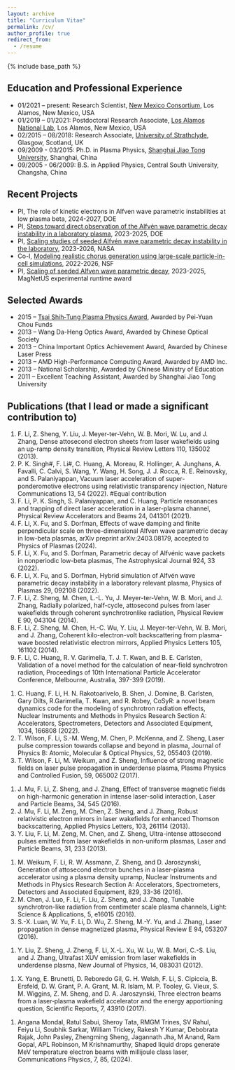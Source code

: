 ```yaml
---
layout: archive
title: "Curriculum Vitae"
permalink: /cv/
author_profile: true
redirect_from:
  - /resume
---
```


{% include base_path %}


## Education and Professional Experience
* 01/2021 – present: Research Scientist, [New Mexico Consortium](https://newmexicoconsortium.org/), Los Alamos, New Mexico, USA
* 01/2019 – 01/2021: Postdoctoral Research Associate, [Los Alamos National Lab](https://www.lanl.gov/org/ddste/aldsc/theoretical/applied-mathematics-plasma-physics/index.php), Los Alamos, New Mexico, USA
* 02/2015 – 08/2018: Research Associate, [University of Strathclyde](https://silis.phys.strath.ac.uk/index.htm), Glasgow, Scotland, UK
* 09/2009 - 03/2015: Ph.D. in Plasma Physics, [Shanghai Jiao Tong University](https://llp.sjtu.edu.cn/), Shanghai, China
* 09/2005 - 06/2009: B.S. in Applied Physics, Central South University, Changsha, China

## Recent Projects
* PI, The role of kinetic electrons in Alfven wave parametric instabilities at low plasma beta, 2024-2027, DOE
* PI, [Steps toward direct observation of the Alfvén wave parametric decay instability in a laboratory plasma](https://pamspublic.science.energy.gov/WebPAMSExternal/Interface/Common/ViewPublicAbstract.aspx?rv=e5fd67b0-f5f4-4123-abf1-a0a6c267c479&rtc=24&PRoleId=10), 2023-2025, DOE
* PI, [Scaling studies of seeded Alfvén wave parametric decay instability in the laboratory](https://hesto.smce.nasa.gov/portfolio/), 2023-2026, NASA
* Co-I, [Modeling realistic chorus generation using large-scale particle-in-cell simulations](https://www.nsf.gov/awardsearch/showAward?AWD_ID=2209155&HistoricalAwards=false), 2022-2026, NSF
* PI, [Scaling of seeded Alfven wave parametric decay](https://plasma.physics.ucla.edu/current-projects.html), 2023-2025, MagNetUS experimental runtime award 

## Selected Awards
* 2015 – [Tsai Shih‑Tung Plasma Physics Award](http://www.zpyf.org.cn/zzjl/csddlzwlj/54.html), Awarded by Pei-Yuan Chou Funds
* 2013 – Wang Da-Heng Optics Award, Awarded by Chinese Optical Society
* 2013 – China Important Optics Achievement Award, Awarded by Chinese Laser Press
* 2013 – AMD High-Performance Computing Award, Awarded by AMD Inc. 
* 2013 – National Scholarship, Awarded by Chinese Ministry of Education
* 2011 – Excellent Teaching Assistant, Awarded by Shanghai Jiao Tong University


## Publications (that I lead or made a significant contribution to)
1.  F. Li, Z. Sheng, Y. Liu, J. Meyer-ter-Vehn, W. B. Mori, W. Lu, and J. Zhang, Dense attosecond electron sheets from laser wakefields using an up-ramp density transition, Physical Review Letters 110, 135002 (2013).
1.  P. K. Singh#, F. Li#, C. Huang, A. Moreau, R. Hollinger, A. Junghans, A. Favalli, C. Calvi, S. Wang, Y. Wang, H. Song, J. J. Rocca, R. E. Reinovsky, and S. Palaniyappan, Vacuum laser acceleration of super-ponderomotive electrons using relativistic transparency injection, Nature Communications 13, 54 (2022). #Equal contribution
1.  F. Li, P. K. Singh, S. Palaniyappan, and C. Huang, Particle resonances and trapping of direct laser acceleration in a laser-plasma channel, Physical Review Accelerators and Beams 24, 041301 (2021).
1.  F. Li, X. Fu, and S. Dorfman, Effects of wave damping and finite perpendicular scale on three-dimensional Alfven wave parametric decay in low-beta plasmas, arXiv preprint arXiv:2403.08179, accepted to Physics of Plasmas (2024).
1.  F. Li, X. Fu, and S. Dorfman, Parametric decay of Alfvénic wave packets in nonperiodic low-beta plasmas, The Astrophysical Journal 924, 33 (2022).
1.  F. Li, X. Fu, and S. Dorfman, Hybrid simulation of Alfvén wave parametric decay instability in a laboratory relevant plasma, Physics of Plasmas 29, 092108 (2022).
1.  F. Li, Z. Sheng, M. Chen, L.-L. Yu, J. Meyer-ter-Vehn, W. B. Mori, and J. Zhang, Radially polarized, half-cycle, attosecond pulses from laser wakefields through coherent synchrotronlike radiation, Physical Review E 90, 043104 (2014).
1.  F. Li, Z. Sheng, M. Chen, H.-C. Wu, Y. Liu, J. Meyer-ter-Vehn, W. B. Mori, and J. Zhang, Coherent kilo-electron-volt backscattering from plasma-wave boosted relativistic electron mirrors, Applied Physics Letters 105, 161102 (2014).
1.  F. Li, C. Huang, R. V. Garimella, T. J. T. Kwan, and B. E. Carlsten, Validation of a novel method for the calculation of near-field synchrotron radiation, Proceedings of 10th International Particle Accelerator Conference, Melbourne, Australia, 397-399 (2019).
<!-- 1. F. Li, Z. Sheng, M. Chen, L.-L. Yu, J. Meyer-ter-Vehn, W. B. Mori, and J. Zhang, Attosecond electron sheets and attosecond light pulses from relativistic laser wakefields in underdense plasmas, AIP Conference Proceedings, 1777, 040015 (2016). -->
1. C. Huang, F. Li, H. N. Rakotoarivelo, B. Shen, J. Domine, B. Carlsten, Gary Dilts, R.Garimella, T. Kwan, and R. Robey, CoSyR: a novel beam dynamics code for the modeling of synchrotron radiation effects, Nuclear Instruments and Methods in Physics Research Section A: Accelerators, Spectrometers, Detectors and Associated Equipment, 1034, 166808 (2022).
1. T. Wilson, F. Li, S.-M. Weng, M. Chen, P. McKenna, and Z. Sheng, Laser pulse compression towards collapse and beyond in plasma, Journal of Physics B: Atomic, Molecular & Optical Physics, 52, 055403 (2019).
1. T. Wilson, F. Li, M. Weikum, and Z. Sheng, Influence of strong magnetic fields on laser pulse propagation in underdense plasma, Plasma Physics and Controlled Fusion, 59, 065002 (2017).
<!-- 1. Y.-Y. Wang, F. Li, M. Chen, S.-M. Weng, Q.-M. Lu, Q.-L. Dong, Z. Sheng, and J. Zhang, Magnetic field annihilation and reconnection driven by femtosecond lasers in inhomogeneous plasma, Science China Physics, Mechanics & Astronomy, 60, 115211 (2017). -->
1. J. Mu, F. Li, Z. Sheng, and J. Zhang, Effect of transverse magnetic fields on high-harmonic generation in intense laser-solid interaction, Laser and Particle Beams, 34, 545 (2016).
1. J. Mu, F. Li, M. Zeng, M. Chen, Z. Sheng, and J. Zhang, Robust relativistic electron mirrors in laser wakefields for enhanced Thomson backscattering, Applied Physics Letters, 103, 261114 (2013).
1. Y. Liu, F. Li, M. Zeng, M. Chen, and Z. Sheng, Ultra-intense attosecond pulses emitted from laser wakefields in non-uniform plasmas, Laser and Particle Beams, 31, 233 (2013).
<!-- 1. W.-J. Ding, F. Li, S.-M. Weng, P. Bai, and Z. Sheng, Coherent transition radiation from relativistic beam-foil interaction in the terahertz and optical range, arXiv:1902.04716 (2019). -->
1. M. Weikum, F. Li, R. W. Assmann, Z. Sheng, and D. Jaroszynski, Generation of attosecond electron bunches in a laser-plasma accelerator using a plasma density upramp, Nuclear Instruments and Methods in Physics Research Section A: Accelerators, Spectrometers, Detectors and Associated Equipment, 829, 33-36 (2016).
1. M. Chen, J. Luo, F. Li, F. Liu, Z. Sheng, and J. Zhang, Tunable synchrotron-like radiation from centimeter scale plasma channels, Light: Science & Applications, 5, e16015 (2016).
1. S.-X. Luan, W. Yu, F. Li, D. Wu, Z. Sheng, M.-Y. Yu, and J. Zhang, Laser propagation in dense magnetized plasma, Physical Review E 94, 053207 (2016).
<!-- 1. T. Xu, M. Chen, F. Li, L.-L. Yu, Z. Sheng, and J. Zhang, Spectrum bandwidth narrowing of Thomson scattering X-rays with energy chirped electron beams from laser wakefield acceleration, Applied Physics Letters, 104, 013903 (2014). -->
<!-- 1. L.-L. Yu, C. B. Schroeder, F. Li, C. Benedetti, M. Chen, S.-M. Weng, Z. Sheng, and E. Esarey, Control of focusing fields for positron acceleration in nonlinear plasma wakes using multiple laser modes, Physics of Plasmas, 21, 120702 (2014). -->
<!-- 1. E. Brunetti, X. Yang, F. Li, D. Reboredo Gil, G. H. Welsh, S. Cipiccia, B. Ersfeld, D. W. Grant, P. A. Grant, M. R. Islam, M. Shahzad, M. P. Tooley, G. Vieux, S. M. Wiggins, Z. M. Sheng, and D. A. Jaroszynski, Wide‑angle electron beams from laser‑wakefield accelerators, Proceedings of the Society of Photo-Optical Instrumentation Engineers (SPIE), 10240, 102400P (2017). -->
1. Y. Liu, Z. Sheng, J. Zheng, F. Li, X.-L. Xu, W. Lu, W. B. Mori, C.-S. Liu, and J. Zhang, Ultrafast XUV emission from laser wakefields in underdense plasma, New Journal of Physics, 14, 083031 (2012). 
<!-- 1. Y. Liu, Z. Sheng, J. Zheng, F. Li, X.-L. Xu, W. Lu, W. B. Mori, C.-S. Liu, and J. Zhang, Ultra-bright XUV emission from laser wakefields in underdense plasma, AIP Conference Proceedings, 1507, 711-716 (2012). -->
<!-- 1. G.-B. Zhang, M. Chen, C. B. Schroeder, J. Luo, M. Zeng, F. Li, L.-L. Yu, S.-M. Weng, Y.-Y. Ma, T.-P. Yu, Z. Sheng, and E. Esarey, Acceleration and evolution of a hollow electron beam in wakefields driven by a Laguerre‑Gaussian laser pulse, Physics of Plasmas, 23, 033114 (2016). -->
1. X. Yang, E. Brunetti, D. Reboredo Gil, G. H. Welsh, F. Li, S. Cipiccia, B. Ersfeld, D. W. Grant, P. A. Grant, M. R. Islam, M. P. Tooley, G. Vieux, S. M. Wiggins, Z. M. Sheng, and D. A. Jaroszynski, Three electron beams from a laser‑plasma wakefield accelerator and the energy apportioning question, Scientific Reports, 7, 43910 (2017).
<!-- 1. M. Weikum, R. W. Assmann, U. Dorda, A. F. Pousa, T. Heinemann, F. Li, B. Marchetti, Z. M. Sheng, E. Svystun, and P. A. Walker, Improved electron beam quality from external injection in laser‑driven plasma acceleration at SINBAD, Proceedings of 8th International Particle Accelerator Conference, 1707‑1710 (2017). -->
<!-- 1. W. Luo, W. Y. Liu, T. Yuan, M. Chen, J. Y. Yu, F. Li, D. Del Sorbo, C. Ridgers, and Z. M. Sheng, QED cascade saturation in extreme high fields, Scientific Reports, 8, 8400 (2018).
1. W. Luo, S. D. Wu, W. Y. Liu, Y. Y. Ma, F. Li, T. Yuan, J. Y. Yu, M. Chen, and Z. M. Sheng, Enhanced electron‑positron pair production by two obliquely incident lasers interacting with a solid target, Plasma Physics and Controlled Fusion, 60, 095006 (2018). -->
<!-- 1. P. A. Walker, et al., Horizon 2020 EuPRAXIA design study, Journal of Physics: Conference Series, 874, 012029 (2017).
1. M. Weikum, et al., EuPRAXIA–a compact, cost-efficient particle and radiation source, AIP Conference Proceedings, 2160, 040012 (2019).
1. P. Nghiem, et al., EuPRAXIA, a step toward a plasma-wakefield based accelerator with high beam quality, Journal of Physics: Conference Series, 1350, 012068 (2019).
1. Rakesh Kumar Yembadi, Ratul Sabui, R Gopal, Feiyu Li, Soubhik Sarkar, William Trickey, M Anand, John Pasley, Z-M Sheng, Raoul MGM Trines, Robert Henry Hamilton Scott, Alex PL Robinson, Vandana Sharma, Manchikanti Krishnamurthy, Tailored mesoscopic plasma accelerates electrons exploiting parametric instability, New Journal of Physics, 26, 033027 (2024). -->
1. Angana Mondal, Ratul Sabui, Sheroy Tata, RMGM Trines, SV Rahul, Feiyu Li, Soubhik Sarkar, William Trickey, Rakesh Y Kumar, Debobrata Rajak, John Pasley, Zhengming Sheng, Jagannath Jha, M Anand, Ram Gopal, APL Robinson, M Krishnamurthy, Shaped liquid drops generate MeV temperature electron beams with millijoule class laser, Communications Physics, 7, 85, (2024).

<!-- ## First-Author Presentations
1. F. Li, S. Dorfman, and X. Fu, Laboratory study of seeded Alfven wave parametric decay using two counter-propagating waves, 2024 Annual Heliophysics Technology Symposium (HelioTech), NASA’s Wallops Flight Facility, Virginia, Sept 18-19, 2024.
1. F. Li, S. Dorfman, and X. Fu, Laboratory-Based Study of Seeded Alfven Wave Parametric Decay Instability in Low-Beta Plasma, 66th Annual Meeting of American Physical Society (APS) Division of Plasma Physics, Atlanta, GA, October 7-11, 2024.
1. F. Li, X. Fu, and S. Dorfman, Excitation of Alfven Wave Parametric Decay in 3D Open-Boundary Low-Beta Plasma, 66th Annual Meeting of American Physical Society (APS) Division of Plasma Physics, Atlanta, GA, October 7-11, 2024.
1. F. Li, X. Fu, and S. Dorfman, Effects of wave damping and finite perpendicular scale on three-dimensional Alfven wave parametric decay in low-beta plasmas, 4th Annual Meeting of the MagNetUS Organization, Los Angeles, April 14-17, 2024.
1. F. Li, X. Fu, and S. Dorfman, Towards observing Alfven wave parametric decay instability in the laboratory: hybrid simulations, 3rd Annual Meeting of the MagNetUS Organization, Auburn, AL, June 12-15, 2023.
1. F. Li, X. Fu, and S. Dorfman, Simulation perspective on observing Alfven wave parametric decay in the laboratory, 65th Annual Meeting of American Physical Society (APS) Division of Plasma Physics, Denver, CO, October 30-November 3, 2023. 
1. F. Li, X. Fu, and S. Dorfman, Hybrid simulation of Alfven wave parametric decay instability in laboratory plasmas, SoCal Plasma Seminar (co-hosted by UCSD, UCLA, UCI, and National Fusion Facility), Virtual, January 11, 2022.
1. F. Li, Vacuum laser acceleration via laser-foil transparency, 3rd SMILEI Workshop, Ecole Polytechnique, Paris, France, March 9-11, 2022. 
1. F. Li, X. Fu, and S. Dorfman, Hybrid simulation of Alfven wave parametric decay instability in laboratory plasmas, 49th International Conference on Plasma Science, Seattle, WA, May 22-26, 2022.
1. F. Li, P.K. Singh, C. Huang, A. Moreau, R. Hollinger, A. Junghans, A. Favalli, C. Calvi, S. Wang, Y. Wang, H. Song, J. J. Rocca, R. Reinovsky, and S. Palaniyappan, Vacuum laser acceleration of super-ponderomotive electrons using relativistic transparency injection, 49th International Conference on Plasma Science (ICOPS), Seattle, WA, May 22-26, 2022.
1. F. Li, X. Fu, and S. Dorfman, On the requirements for observing Alfven wave parametric decay instability in a laboratory plasma, 2nd Annual Meeting of the MagNetUS Organization, Williamsburg, VA, June 7-10, 2022.
1. F. Li, P.K. Singh, C. Huang, A. Moreau, R. Hollinger, A. Junghans, A. Favalli, C. Calvi, S. Wang, Y. Wang, H. Song, J. J. Rocca, R. Reinovsky, and S. Palaniyappan, Laser electron acceleration using relativistic transparency injection, 64th Annual Meeting of American Physical Society (APS) Division of Plasma Physics, Spokane, WA, October 17-21, 2022.
1. F. Li, X. Fu, and S. Dorfman, A hybrid simulation tool for studying laboratory Alfven waves, 64th Annual Meeting of American Physical Society (APS) Division of Plasma Physics, Spokane, WA, October 17-21, 2022.
1. F. Li, Wind and Waves from the Sun, Public Talk at the Pajarito Environmental Education Center, Nov 11, 2022.
1. F. Li, X. Fu, and S. Dorfman, Numerical modeling of Alfven wave parametric instabilities in a laboratory plasma, American Geophysical Union (AGU) Fall Meeting, Chicago, IL, December 12-16, 2022.
1. F. Li, C. Huang, P.K. Singh, and S. Palaniyappan, On the particle resonances and trapping of direct laser acceleration, 63rd Annual Meeting of the American Physical Society (APS) Division of Plasma Physics, Pittsburgh (Virtual), November 8-11, 2021.
1. F. Li, X. Fu, and S. Dorfman, Parametric decay of Alfvenic wave packets in nonperiodic low-beta plasmas, T-2 Plasma group of Los Alamos National Laboratory, Los Alamos, NM, September 15, 2021.
1. F. Li, X. Fu, and S. Dorfman, Parametric decay of Alfvenic wave packets in nonperiodic low-beta plasmas, 63rd Annual Meeting of American Physical Society (APS) Division of Plasma Physics, Pittsburgh, PA, November 7-11, 2021.
1. F. Li, X. Fu, and S. Dorfman, Parametric decay of Alfvenic wave packets in nonperiodic low-beta plasmas: implications for laboratory and spacecraft observations, American Geophysical Union (AGU) Fall Meeting, New Orleans, LA, December 13-17, 2021.
1. F. Li, C. Huang, P.K. Singh, and S. Palaniyappan, Electron dynamics of direct laser acceleration in an ion channel, Advanced Accelerator Concepts Seminar Series 2020, Virtual, November 18, 2020 – February 3, 2021.
1. F. Li, C. Huang, P.K. Singh, and S. Palaniyappan, Electron dynamics of direct laser acceleration in a plasma channel, 47th International Conference on Plasma Science (ICOPS), Singapore (Virtual), December 6-10, 2020.
1. F. Li, C. Huang, P.K. Singh, and S. Palaniyappan, Particle resonance based laser acceleration control in an ion channel, 62nd Annual Meeting of the American Physical Society (APS) Division of Plasma Physics, Virtual November 9-13, 2020.
1. F. Li, C. Huang, R. V. Garimella, T. J. T. Kwan, and B. E. Carlsten, Validation of a novel method for the calculation of near-field synchrotron radiation, 10th International Particle Accelerator Conference, Melbourne, Australia, May 19-24, 2019.
1. F. Li, C. Huang, R. V. Garimella, T. J. T. Kwan, and B. E. Carlsten, Comparisons of numerical methods for the calculation of synchrotron radiation, North American Particle Accelerator Conference, Lansing, MI, September 1-6, 2019. 
1. F. Li and C. Huang, Electron beam properties from combined direct laser acceleration and plasma acceleration, 49th Anomalous Absorption Conference, Telluride, CO, June 9-14, 2019.
1. F. Li, C. Huang, P.K. Singh, and S. Palaniyappan, Towards controlled laser electron acceleration in laser-plasma coupling regimes relevant to fast ignition, 61st Annual Meeting of the American Physical Society (APS) Division of Plasma Physics, Fort Lauderdale, FL, October 21-25, 2019.
1.  F. Li and Z. Sheng, Magnetic interaction of adjacent laser wakefields in an inhomogeneous plasma, 45th Institute of Physics (IoP) Plasma Conference, Belfast, UK, April 9-12, 2018.
1.  F. Li and Z. Sheng, Magnetic interaction of adjacent laser wakefields in an inhomogeneous plasma, Annual Meeting of Scottish Universities Physics Alliance (SUPA), Glasgow, UK, May 10, 2018.
1.  F. Li and Z. Sheng, Terahertz radiation from gas ionization irradiated by intense Laguerre-Gaussian laser pulses, 43rd Institute of Physics (IoP) Plasma Conference, Isle of Skye, UK, May 23-26, 2016.
1.  F. Li, Attsecond electron sheets and light pulses from laser wakefields, 2nd European Advanced Accelerator Concepts Workshop, Isola d'Elba, Italy, September 12-19, 2015.
1.  F. Li, Z. Sheng, Y. Liu, J. Meyer-ter-Vehn, W. B. Mori, W. Lu, and J. Zhang, Controlled generation of dense attosecond electron sheets from laser wakefields, 1st International Symposium on High Power Laser Science and Engineering (HPLSE), Suzhou, China, March 10-15, 2014.
1.  F. Li and Z. Sheng, Attosecond electron sheets and attosecond light pulses from relativistic laser wakefields in underdense plasma, 2nd International Conference on High Energy Density Physics (HEDP), Beijing, China, September 21-26, 2014.
1.  F. Li, Z. Sheng, Y. Liu, J. Meyer-ter-Vehn, W. B. Mori, W. Lu, and J. Zhang Dense attosecond electron sheets from laser wakefields using an up-ramp density transition and its implications for intense isolated attosecond pulses, 6th Asian Summer School and Symposium on Laser-Plasma Acceleration, Nara, Japan, September 3-6, 2013.
1.  F. Li, Z. Sheng, Y. Liu, J. Meyer-ter-Vehn, W. B. Mori, W. Lu, and J. Zhang Dense attosecond electron sheets from laser wakefields using an up-ramp density transition and its implications for intense isolated attosecond pulses, International Conference on Inertial Fusion Science and Applications (IFSA), Nara, Japan, September 8-12, 2013. -->










  
<!-- Talks
======
  <ul>{% for post in site.talks %}
    {% include archive-single-talk-cv.html %}
  {% endfor %}</ul> -->
  
<!-- Teaching
======
* Taught College Lab Physics during 2010-2011 at Shanghai Jiao Tong University
* Taught the Second‑Year Lab Physics during 2016‑2017 at University of Strathclyde
* Co‑supervised (2nd supervisor) two PH450 projects (undergraduate) at University of Strathclyde
* Co‑supervised (2nd supervisor) one PH550 project (postgraduate) at University of Strathclyde
* Co‑supervised (2nd supervisor) three summer interns at Los Alamos National Laboratory -->


<!-- Skills
======
* Programming & Data Analysis
  * Programming: Python, Fortran, C/C++, MPI/OpenMP, Linux 
  * Data Analysis & visualization: Python, Mathematica, IDL, Matlab, ParaView

* Plasma Simulation
  * Particle-In-Cell simulation: OSIRIS (10yr+), SMILEI (5yr+), FBPIC(5yr+)
  * Hybrid simulation: H3D (1yr+)

* Proposals writing
  * Drafted the full proposal (6-page) that got funded by the Leverhulme Trust (UK) in 2015
  * Drafted the full proposal (15-page) that is currently pending with NSF/DOE Partnership -->

  
<!-- Service
======
* Referee for top physics journals. Over the past 3 years, reviewed 18 papers, including 7 Physical Review Letters, 4 Physics of Plasmas, 3 Physical Review E, 2 Physical Review Accelerator Beams, 1 Physical Review Applied, 1 Physical Review Research.
* Judge for Outstanding Student Presentation Awards (OSPA), AGU Fall Meeting 2021 -->

